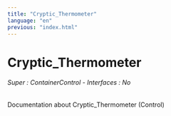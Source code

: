 ```yaml
---
title: "Cryptic_Thermometer"
language: "en"
previous: "index.html"
---
```


# Cryptic_Thermometer

###### Super : ContainerControl - Interfaces : No

Documentation about Cryptic_Thermometer (Control)
